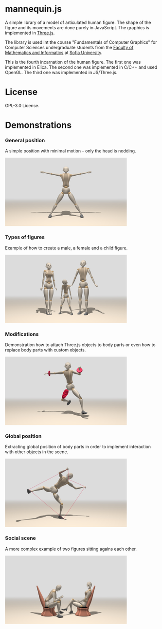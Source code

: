 # mannequin.js
A simple library of a model of articulated human figure. The shape of the figure
and its movements are done purely in JavaScript. The graphics is implemented in
[Three.js](threejs.org).

The library is used int the course "Fundamentals of Computer Graphics" for Computer
Sciences undergraduate students from the [Faculty of Mathematics and Informatics](https://www.fmi.uni-sofia.bg/en)
at [Sofia University](https://www.uni-sofia.bg/index.php/eng).

This is the fourth incarnation of the human figure. The first one was implemented
in Elica. The second one was implemented in C/C++ and used OpenGL. The third one
was implemented in JS/Three.js.

# License

GPL-3.0 License.

# Demonstrations

### General position
A simple position with minimal motion &ndash; only the head is nodding.

<img src="./snapshots/demo-mannequin-01.jpg" width="400">

### Types of figures
Example of how to create a male, a female and a child figure.

<img src="./snapshots/demo-mannequin-02.jpg" width="400">

### Modifications
Demonstration how to attach Three.js objects to body parts or even how to
replace body parts with custom objects.

<img src="./snapshots/demo-mannequin-03.jpg" width="400">

### Global position
Extracting global position of body parts in order to implement interaction
with other objects in the scene.

<img src="./snapshots/demo-mannequin-04.jpg" width="400">

### Social scene
A more complex example of two figures sitting agains each other.

<img src="./snapshots/demo-mannequin-05.jpg" width="400">
